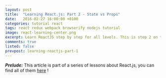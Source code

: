 ```yaml
---
layout: post
title:  "Learning React.js: Part 2 - State vs Props"
date:   2016-02-27 16:00:00 +0100
categories: tutorial react
tags: react redux webpack browserify nodejs tutorial
image: react-learning-center.png
excerpt: Learn ReactJS step by step for all levels. This is step 2 on this course where I will explain you the difference between state and props in React.
comments: true
listed: false
prevpost: learning-reactjs-part-1
---
```

_**Prelude:**_ This article is part of a series of lessons about React.js, you can find all of them [here]({{site.baseurl}}/learning-reactjs/) !
